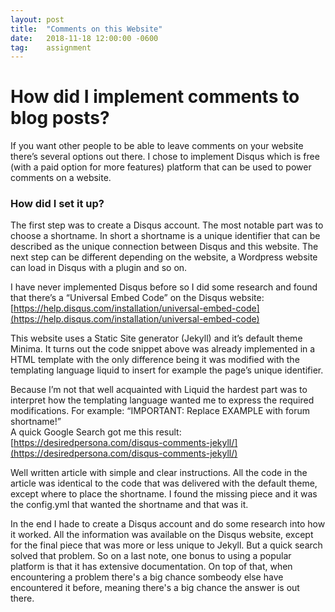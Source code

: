 ```yaml
---
layout: post
title:  "Comments on this Website"
date:   2018-11-18 12:00:00 -0600
tag:    assignment
---
```


# How did I implement comments to blog posts?

If you want other people to be able to leave comments on your website there’s several options out there. I chose to implement Disqus which is free (with a paid option for more features) platform that can be used to power comments on a website.

### How did I set it up?

The first step was to create a Disqus account. The most notable part was to choose a shortname. In short a shortname is a unique identifier that can be described as the unique connection between Disqus and this website. The next step can be different depending on the website, a Wordpress website can load in Disqus with a plugin and so on.  

I have never implemented Disqus before so I did some research and found that there’s a “Universal Embed Code” on the Disqus website:<br>
[https://help.disqus.com/installation/universal-embed-code](https://help.disqus.com/installation/universal-embed-code)

This website uses a Static Site generator (Jekyll) and it’s default theme Minima. It turns out the code snippet above was already implemented in a HTML template with the only difference being it was modified with the templating language liquid to insert for example the page’s unique identifier. 

Because I’m not that well acquainted with Liquid the hardest part was to interpret how the templating language wanted me to express the required modifications. For example:  “IMPORTANT: Replace EXAMPLE with forum shortname!”<br>
A quick Google Search got me this result:<br>
[https://desiredpersona.com/disqus-comments-jekyll/](https://desiredpersona.com/disqus-comments-jekyll/)

Well written article with simple and clear instructions. All the code in the article was identical to the code that was delivered with the default theme, except where to place the shortname. I found the missing piece and it was the config.yml that wanted the shortname and that was it.

In the end I hade to create a Disqus account and do some research into how it worked. All the information was available on the Disqus website, except for the final piece that was more or less unique to Jekyll. But a quick search solved that problem. So on a last note, one bonus to using a popular platform is that it has extensive documentation. On top of that, when encountering a problem there's a big chance sombeody else have encountered it before, meaning there's a big chance the answer is out there.
